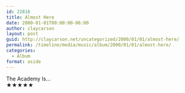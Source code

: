 ```yaml
---
id: 22816
title: Almost Here
date: 2000-01-01T00:00:00-06:00
author: claycarson
layout: post
guid: http://claycarson.net/uncategorized/2000/01/01/almost-here/
permalink: /timeline/media/music/album/2000/01/01/almost-here/
categories:
  - Album
format: aside
---
```

<div class="media-details"></div>

<div class="media-creator">The Academy Is...</div>

<div class="media-rating">★★★★★</div>